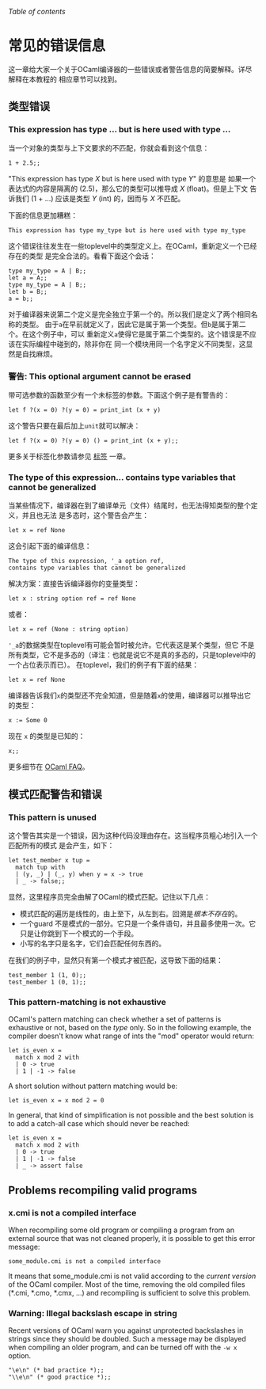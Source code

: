<!-- ((! set title 常见的错误信息 !)) ((! set learn !)) -->

*Table of contents*

# 常见的错误信息
这一章给大家一个关于OCaml编译器的一些错误或者警告信息的简要解释。详尽解释在本教程的
相应章节可以找到。

## 类型错误
###  This expression has type ... but is here used with type ...
当一个对象的类型与上下文要求的不匹配，你就会看到这个信息：

```ocamltop
1 + 2.5;;
```

"This expression has type *X* but is here used with type *Y*" 的意思是
如果一个表达式的内容是隔离的 (2.5)，那么它的类型可以推导成 *X* (float)。但是上下文
告诉我们 (1 + ...) 应该是类型 *Y*
(int) 的，因而与 *X* 不匹配。

下面的信息更加糟糕：
```text
This expression has type my_type but is here used with type my_type
```
这个错误往往发生在一些toplevel中的类型定义上。在OCaml，重新定义一个已经存在的类型
是完全合法的。看看下面这个会话：

```ocamltop
type my_type = A | B;;
let a = A;;
type my_type = A | B;;
let b = B;;
a = b;;
```
对于编译器来说第二个定义是完全独立于第一个的。所以我们是定义了两个相同名称的类型。
由于`a`在早前就定义了，因此它是属于第一个类型。但`b`是属于第二个。在这个例子中，可以
重新定义`a`使得它是属于第二个类型的。这个错误是不应该在实际编程中碰到的，除非你在
同一个模块用同一个名字定义不同类型，这显然是自找麻烦。

###  警告: This optional argument cannot be erased
带可选参数的函数至少有一个未标签的参数。下面这个例子是有警告的：

```ocamltop
let f ?(x = 0) ?(y = 0) = print_int (x + y)
```
这个警告只要在最后加上`unit`就可以解决：

```ocamltop
let f ?(x = 0) ?(y = 0) () = print_int (x + y);;
```
更多关于标签化参数请参见 [标签](labels.zh.html "标签") 一章。

###  The type of this expression... contains type variables that cannot be generalized
当某些情况下，编译器在到了编译单元（文件）结尾时，也无法得知类型的整个定义，并且也无法
是多态时，这个警告会产生：

```ocamltop
let x = ref None
```
这会引起下面的编译信息：

```text
The type of this expression, '_a option ref,
contains type variables that cannot be generalized
```
解决方案：直接告诉编译器你的变量类型：

```ocamltop
let x : string option ref = ref None
```
或者：

```ocamltop
let x = ref (None : string option)
```
`'_a`的数据类型在toplevel有可能会暂时被允许。它代表这是某个类型，但它
不是所有类型，它不是多态的（译注：也就是说它不是真的多态的，只是toplevel中的一个占位表示而已）。
在toplevel，我们的例子有下面的结果：

```ocamltop
let x = ref None
```
编译器告诉我们`x`的类型还不完全知道，但是随着`x`的使用，编译器可以推导出它的类型：

```ocamltop
x := Some 0
```
现在 `x` 的类型是已知的：

```ocamltop
x;;
```
更多细节在 [OCaml
FAQ](http://caml.inria.fr/pub/old_caml_site/FAQ/FAQ_EXPERT-eng.html#variables_de_types_faibles "http://caml.inria.fr/pub/old_caml_site/FAQ/FAQ_EXPERT-eng.html#variables_de_types_faibles")。

## 模式匹配警告和错误
###  This pattern is unused
这个警告其实是一个错误，因为这种代码没理由存在。这当程序员粗心地引入一个匹配所有的模式
是会产生，如下：

```ocamltop
let test_member x tup =
  match tup with
  | (y, _) | (_, y) when y = x -> true
  | _ -> false;;
```
显然，这里程序员完全曲解了OCaml的模式匹配。记住以下几点：

* 模式匹配的遍历是线性的，由上至下，从左到右。回溯是*根本不存在*的。
* 一个guard 不是模式的一部分。它只是一个条件语句，并且最多使用一次。它只是让你跳到下一个模式的一个手段。
* 小写的名字只是名字，它们会匹配任何东西的。

在我们的例子中，显然只有第一个模式才被匹配，这导致下面的结果：

```ocamltop
test_member 1 (1, 0);;
test_member 1 (0, 1);;
```
###  This pattern-matching is not exhaustive
OCaml's pattern matching can check whether a set of patterns is
exhaustive or not, based on the *type* only. So in the following
example, the compiler doesn't know what range of ints the "mod" operator
would return:

```ocamltop
let is_even x =
  match x mod 2 with
  | 0 -> true
  | 1 | -1 -> false
```
A short solution without pattern matching would be:

```ocamltop
let is_even x = x mod 2 = 0
```
In general, that kind of simplification is not possible and the best
solution is to add a catch-all case which should never be reached:

```ocamltop
let is_even x =
  match x mod 2 with
  | 0 -> true
  | 1 | -1 -> false
  | _ -> assert false
```
## Problems recompiling valid programs
###  x.cmi is not a compiled interface
When recompiling some old program or compiling a program from an
external source that was not cleaned properly, it is possible to get
this error message:

```text
some_module.cmi is not a compiled interface
```
It means that some_module.cmi is not valid according to the *current
version* of the OCaml compiler. Most of the time, removing the old
compiled files (*.cmi, *.cmo, *.cmx, ...) and recompiling is
sufficient to solve this problem.
	
###  Warning: Illegal backslash escape in string
Recent versions of OCaml warn you against unprotected backslashes in
strings since they should be doubled. Such a message may be displayed
when compiling an older program, and can be turned off with the `-w x`
option.

```ocamltop
"\e\n" (* bad practice *);;
"\\e\n" (* good practice *);;
```
